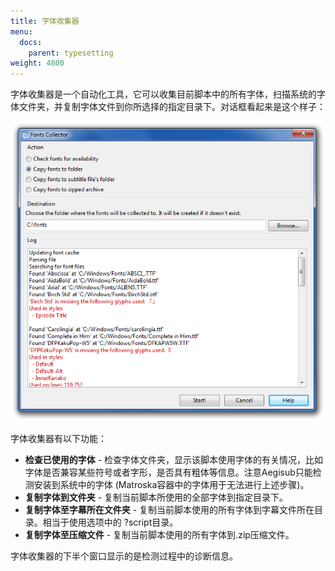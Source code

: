 ```yaml
---
title: 字体收集器
menu:
  docs:
    parent: typesetting
weight: 4800
---
```


字体收集器是一个自动化工具，它可以收集目前脚本中的所有字体，扫描系统的字体文件夹，并复制字体文件到你所选择的指定目录下。对话框看起来是这个样子：

![fonts_collector](/img/3.2/fonts_collector.png#center)

字体收集器有以下功能：

- **检查已使用的字体** -
  检查字体文件夹，显示该脚本使用字体的有关情况，比如字体是否兼容某些符号或者字形，是否具有粗体等信息。注意Aegisub只能检测安装到系统中的字体
  (Matroska容器中的字体用于无法进行上述步骤)。
- **复制字体到文件夹** - 复制当前脚本所使用的全部字体到指定目录下。
- **复制字体至字幕所在文件夹** -
  复制当前脚本使用的所有字体到字幕文件所在目录。相当于使用选项中的
  ?script目录。
- **复制字体至压缩文件** - 复制当前脚本使用的所有字体到.zip压缩文件。

字体收集器的下半个窗口显示的是检测过程中的诊断信息。
